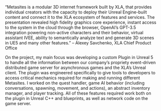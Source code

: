 “Metasites is a modular 3D internet framework built by XLA, that provides individual creators with the capacity to deploy their Unreal Engine-built content and connect it to the XLA ecosystem of features and services. The presentation revealed high fidelity graphics core experience, instant access to the system in the cloud through the browser, OpenAI’s GPT-3.5 integration powering non-active characters and their behavior, virtual assistant IVEE, ability to semantically analyze text and generate 3D scenes in UE5 and many other features.” – Alexey Savchenko, XLA Chief Product Office

On the project, my main focus was developing a custom Plugin in Unreal 5 to handle all the information between our company’s propriety event-driven distributed game server for asynchronous games and the XLA’s Unreal client. The plugin was engineered specifically to give tools to developers to access critical mechanics required for making and running different Metasites. I worked on the quest handler, game AI behavior (including conversations, spawning, movement, and actions), an abstract inventory manager, and player tracking. All of these features required work both on the plugin in Unreal C++ and blueprints, as well as network code on the game server.